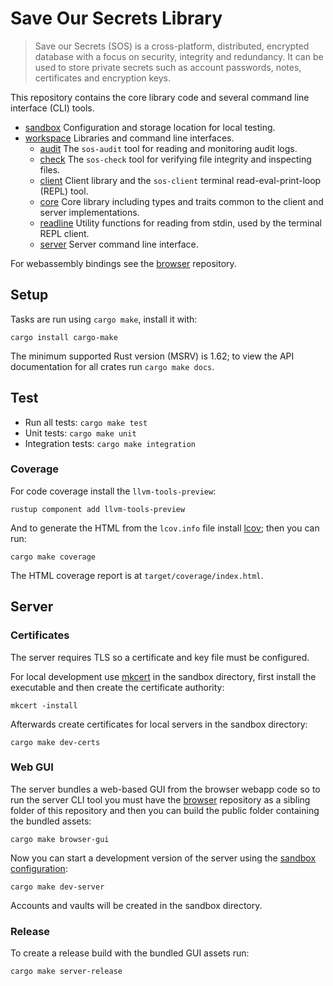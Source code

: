 # Save Our Secrets Library

> Save our Secrets (SOS) is a cross-platform, distributed, encrypted database with a focus on security, integrity and redundancy. It can be used to store private secrets such as account passwords, notes, certificates and encryption keys.

This repository contains the core library code and several command line interface (CLI) tools.

* [sandbox](/sandbox) Configuration and storage location for local testing.
* [workspace](/workspace) Libraries and command line interfaces.
    * [audit](/workspace/audit) The `sos-audit` tool for reading and monitoring audit logs.
    * [check](/workspace/check) The `sos-check` tool for verifying file integrity and inspecting files.
    * [client](/workspace/client) Client library and the `sos-client` terminal read-eval-print-loop (REPL) tool.
    * [core](/workspace/core) Core library including types and traits common to the client and server implementations.
    * [readline](/workspace/readline) Utility functions for reading from stdin, used by the terminal REPL client.
    * [server](/workspace/server) Server command line interface.

For webassembly bindings see the [browser][] repository.

## Setup

Tasks are run using `cargo make`, install it with:

```
cargo install cargo-make
```

The minimum supported Rust version (MSRV) is 1.62; to view the API documentation for all crates run `cargo make docs`.

## Test

* Run all tests: `cargo make test`
* Unit tests: `cargo make unit`
* Integration tests: `cargo make integration`

### Coverage

For code coverage install the `llvm-tools-preview`:

```
rustup component add llvm-tools-preview
```

And to generate the HTML from the `lcov.info` file install [lcov][]; then you can run:

```
cargo make coverage
```

The HTML coverage report is at `target/coverage/index.html`.

## Server

### Certificates

The server requires TLS so a certificate and key file must be configured.

For local development use [mkcert][] in the sandbox directory, first install the executable and then create the certificate authority:

```
mkcert -install
```

Afterwards create certificates for local servers in the sandbox directory:

```
cargo make dev-certs
```

### Web GUI

The server bundles a web-based GUI from the browser webapp code so to run the server CLI tool you must have the [browser][] repository as a sibling folder of this repository and then you can build the public folder containing the bundled assets:

```
cargo make browser-gui
```

Now you can start a development version of the server using the [sandbox configuration](/sandbox/config.toml):

```
cargo make dev-server
```

Accounts and vaults will be created in the sandbox directory.

### Release

To create a release build with the bundled GUI assets run:

```
cargo make server-release
```

[lcov]: https://github.com/linux-test-project/lcov
[mkcert]: https://github.com/FiloSottile/mkcert
[browser]: https://github.com/saveoursecrets/browser
